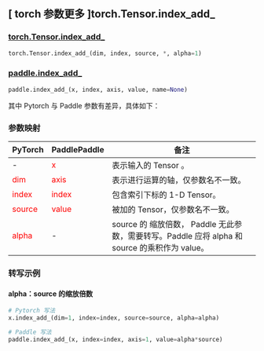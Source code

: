 ## [ torch 参数更多 ]torch.Tensor.index_add_
### [torch.Tensor.index_add_](https://pytorch.org/docs/stable/generated/torch.Tensor.index_add_.html#torch.Tensor.index_add_)

```python
torch.Tensor.index_add_(dim, index, source, *, alpha=1)
```

### [paddle.index_add_](https://www.paddlepaddle.org.cn/documentation/docs/zh/api/paddle/index_add__cn.html)

```python
paddle.index_add_(x, index, axis, value, name=None)
```

其中 Pytorch 与 Paddle 参数有差异，具体如下：
### 参数映射
| PyTorch       | PaddlePaddle | 备注                                                   |
| ------------- | ------------ | ------------------------------------------------------ |
| - | <font color='red'> x </font> | 表示输入的 Tensor 。  |
| <font color='red'> dim </font> | <font color='red'> axis </font> | 表示进行运算的轴，仅参数名不一致。  |
| <font color='red'> index </font> | <font color='red'> index </font> | 包含索引下标的 1-D Tensor。  |
| <font color='red'> source </font> | <font color='red'> value </font> | 被加的 Tensor，仅参数名不一致。  |
| <font color='red'> alpha </font> | - | source 的 缩放倍数， Paddle 无此参数，需要转写。Paddle 应将 alpha 和 source 的乘积作为 value。 |


### 转写示例
#### alpha：source 的缩放倍数
```python
# Pytorch 写法
x.index_add_(dim=1, index=index, source=source, alpha=alpha)

# Paddle 写法
paddle.index_add_(x, index=index, axis=1, value=alpha*source)
```
